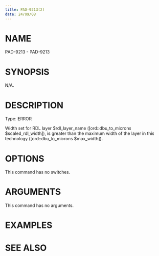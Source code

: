 ```yaml
---
title: PAD-9213(2)
date: 24/09/08
---
```


# NAME

PAD-9213 - PAD-9213

# SYNOPSIS

N/A.

# DESCRIPTION

Type: ERROR

Width set for RDL layer $rdl_layer_name ([ord::dbu_to_microns $scaled_rdl_width]), is greater than the maximum width of the layer in this technology ([ord::dbu_to_microns $max_width]).

# OPTIONS

This command has no switches.

# ARGUMENTS

This command has no arguments.

# EXAMPLES

# SEE ALSO
